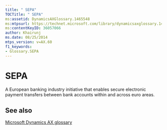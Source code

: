 ```yaml
---
title: " SEPA"
TOCTitle: " SEPA"
ms:assetid: DynamicsAXGlossary.1465548
ms:mtpsurl: https://technet.microsoft.com/library/dynamicsaxglossary.1465548(v=AX.60)
ms:contentKeyID: 36057066
author: Khairunj
ms.date: 08/25/2014
mtps_version: v=AX.60
f1_keywords:
- Glossary.SEPA
---
```


# SEPA

A European banking industry initiative that enables secure electronic payment transfers between bank accounts within and across euro areas.

## See also

[Microsoft Dynamics AX glossary](glossary/microsoft-dynamics-ax-glossary.md)

  


